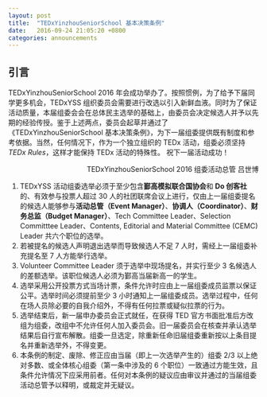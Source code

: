 ```yaml
---
layout: post
title:  "TEDxYinzhouSeniorSchool 基本决策条例"
date:   2016-09-24 21:05:20 +0800
categories: announcements
---
```


## 引言

TEDxYinzhouSeniorSchool 2016 年会成功举办了。按照惯例，为了给予下届同学更多机会，TEDxYSS 组织委员会需要进行改选以引入新鲜血液。同时为了保证活动质量，本届组委会会在总体民主选举的基础上，由委员会决定候选人并予以先期的经验传授。鉴于上述两点，委员会起草并通过了《TEDxYinzhouSeniorSchool 基本决策条例》，为下一届组委提供既有制度和参考依据。当然，任何情况下，作为一个独立组织的 TEDx 活动，组委必须坚持 *TEDx Rules*，这样才能保持 TEDx 活动的特殊性。
祝下一届活动成功！

<p style="text-align: right;">TEDxYinzhouSeniorSchool 2016 组委活动总管 吕世博</p>

1. TEDxYSS 活动组委选举必须于至少包含**鄞高模拟联合国协会**和 **Do 创客社**的、有效参与投票人超过 30 人的社团联席会议上进行，仅由上一届组委提名的候选人能够参与**活动总管（Event Manager）**、**协调人（Coordinator）**、**财务总监（Budget Manager）**、Tech Committee Leader、Selection Committtee Leader、Contents, Editorial and Material Committee (CEMC) Leader 共六个职位的选举。
2. 若被提名的候选人声明退出选举而导致候选人不足 7 人时，需经上一届组委补充提名至 7 人方能举行选举。
3. Volunteer Committee Leader 须于选举中现场提名，并实行至少 3 名候选人的差额选举。该职位候选人必须为鄞高当届新高一的学生。
4. 选举采用公开投票方式当场计票，条件允许时应由上一届组委成员监票以保证公平。选举时间必须提前至少 3 小时通知上一届组委成员。选举过程中，任何在场人员除必要的自我介绍外，不得有任何拉票或疑似拉票的行为。
5. 选举结束后，新一届申办委员会正式就任，在获得 TED 官方书面批准后方改组为组委，改组中不允许任何人加入委员会。旧一届委员会在核查并承认选举结果后自行宣布解散。组委一旦选定，除重新任命旧届组委重新按以上条目提名并重新选举外，不得变更。
6. 本条例的制定、废除、修正应由当届（即上一次选举产生的）组委 2/3 以上绝对多数、或全体核心组委（第一条中涉及的 6 个职位）一致通过方能生效，且条件允许情况下应采用前者。任何对本条例的疑议应由审议并通过的当届组委活动总管予以释明，或裁定并无疑议。
